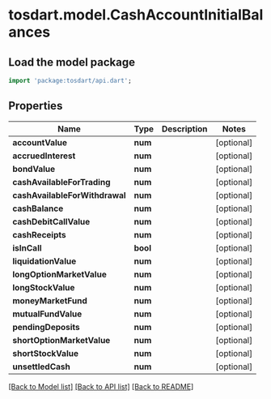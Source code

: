# tosdart.model.CashAccountInitialBalances

## Load the model package
```dart
import 'package:tosdart/api.dart';
```

## Properties
Name | Type | Description | Notes
------------ | ------------- | ------------- | -------------
**accountValue** | **num** |  | [optional] 
**accruedInterest** | **num** |  | [optional] 
**bondValue** | **num** |  | [optional] 
**cashAvailableForTrading** | **num** |  | [optional] 
**cashAvailableForWithdrawal** | **num** |  | [optional] 
**cashBalance** | **num** |  | [optional] 
**cashDebitCallValue** | **num** |  | [optional] 
**cashReceipts** | **num** |  | [optional] 
**isInCall** | **bool** |  | [optional] 
**liquidationValue** | **num** |  | [optional] 
**longOptionMarketValue** | **num** |  | [optional] 
**longStockValue** | **num** |  | [optional] 
**moneyMarketFund** | **num** |  | [optional] 
**mutualFundValue** | **num** |  | [optional] 
**pendingDeposits** | **num** |  | [optional] 
**shortOptionMarketValue** | **num** |  | [optional] 
**shortStockValue** | **num** |  | [optional] 
**unsettledCash** | **num** |  | [optional] 

[[Back to Model list]](../README.md#documentation-for-models) [[Back to API list]](../README.md#documentation-for-api-endpoints) [[Back to README]](../README.md)


